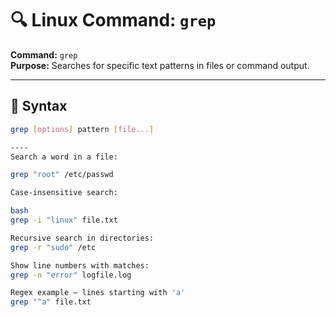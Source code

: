 # 🔍 Linux Command: `grep`

**Command:** `grep`  
**Purpose:** Searches for specific text patterns in files or command output.

---

## 🔧 Syntax

```bash
grep [options] pattern [file...]

----
Search a word in a file:

grep "root" /etc/passwd

Case-insensitive search:

bash
grep -i "linux" file.txt

Recursive search in directories:
grep -r "sudo" /etc

Show line numbers with matches:
grep -n "error" logfile.log

Regex example — lines starting with 'a'
grep "^a" file.txt

